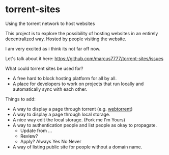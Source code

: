 torrent-sites
=============

Using the torrent network to host websites

This project is to explore the possibility of hosting websites in an entirely decentralized way. Hosted by people visiting the website.

I am very excited as i think its not far off now.

Let's talk about it here: https://github.com/marcus7777/torrent-sites/issues

What could torrent sites be used for?
* A free hard to block hosting platform for all by all.
* A place for developers to work on projects that run locally and automatically sync with each other.

Things to add:
* A way to display a page through torrent (e.g. [webtorrent](https://github.com/feross/webtorrent))
* A way to display a page through local storage.
* A nice way edit the local storage. (Fork me I'm Yours)
* A way to authentication people and list people as okay to propagate.
  * Update from ...
  * Review?
  * Apply? Always Yes No Never
* A way of listing public site for people without a domain name.